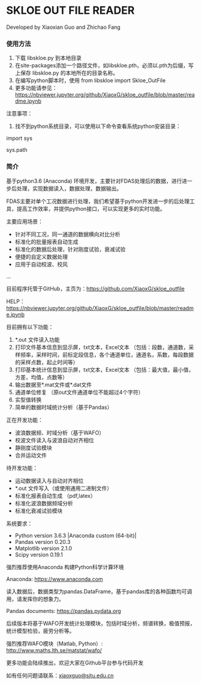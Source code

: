 # SKLOE OUT FILE READER
Developed by Xiaoxian Guo and Zhichao Fang
### 使用方法

1. 下载 libskloe.py 到本地目录
2. 在site-packages添加一个路径文件，如libskloe.pth，必须以.pth为后缀，写上保存 libskloe.py 的本地所在的目录名称。
3. 在编写python脚本时，使用 from libskloe import Skloe_OutFile
4. 更多功能请参见：https://nbviewer.jupyter.org/github/XiaoxG/skloe_outfile/blob/master/readme.ipynb

注意事项：

1. 找不到python系统目录，可以使用以下命令查看系统python安装目录：

import sys

sys.path


### 简介

基于python3.6 (Anaconda) 环境开发，主要针对FDAS处理后的数据，进行进一步后处理，实现数据读入，数据处理，数据输出。

FDAS主要对单个工况数据进行处理，我们希望基于python开发进一步的后处理工具，提高工作效率，并提供python接口，可以实现更多的实时功能。

主要应用场景：

- 针对不同工况，同一通道的数据横向对比分析
- 标准化的批量报表自动生成
- 标准化的数据后处理，针对刚度试验，衰减试验
- 便捷的自定义数据处理
- 应用于自动校波、校风

...


目前程序托管于GitHub，主页为：https://github.com/XiaoxG/skloe_outfile

HELP：https://nbviewer.jupyter.org/github/XiaoxG/skloe_outfile/blob/master/readme.ipynb

目前拥有以下功能：

1. *.out 文件读入功能
2. 打印文件基本信息到显示屏，txt文本，Excel文本 （包括：段数，通道数，采样频率，采样时间，前标定段信息，各个通道单位，通道名，系数，每段数据的采样点数，起止时间等）
3. 打印基本统计信息到显示屏，txt文本，Excel文本 （包括：最大值，最小值，方差，均值，点数等）
4. 输出数据至*.mat文件或*.dat文件
5. 通道单位修复 （原out文件通道单位不能超过4个字符）
6. 实型值转换
7. 简单的数据时域统计分析（基于Pandas）

正在开发功能：

- 波浪数据频、时域分析（基于WAFO）
- 校波文件读入与波浪自动对齐相位
- 静刚度试验模块
- 合并运动文件

待开发功能：

- 运动数据读入与自动对齐相位
- *.out 文件写入（或使用通用二进制文件）
- 标准化报表自动生成 （pdf,latex）
- 标准化波浪数据频域分析
- 标准化衰减试验模块

系统要求：

- Python version 3.6.3 |Anaconda custom (64-bit)|
- Pandas version 0.20.3
- Matplotlib version 2.1.0
- Scipy version 0.19.1

强烈推荐使用Anaconda 构建Python科学计算环境

Anaconda: https://www.anaconda.com

读入数据后，数据类型为pandas.DataFrame，基于pandas库的各种函数均可调用，请发挥你的想象力。

Pandas documents: https://pandas.pydata.org

后续版本将基于WAFO开发统计处理模块，包括时域分析，频谱转换，极值预报，统计模型检验，疲劳分析等。

强烈推荐WAFO模块（Matlab, Python）: http://www.maths.lth.se/matstat/wafo/

更多功能会陆续推出，欢迎大家在Github平台参与代码开发

如有任何问题请联系：xiaoxguo@sjtu.edu.cn
